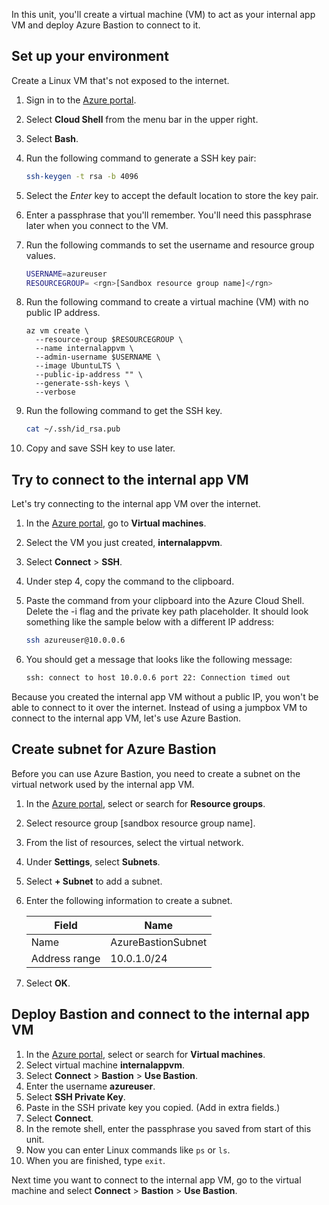 In this unit, you'll create a virtual machine (VM) to act as your internal app VM and deploy Azure Bastion to connect to it.
   
## Set up your environment

Create a Linux VM that's not exposed to the internet.

1. Sign in to the [Azure portal](https://portal.azure.com/learn.docs.microsoft.com?azure-portal=true).
1. Select **Cloud Shell** from the menu bar in the upper right.
1. Select **Bash**.
1. Run the following command to generate a SSH key pair:

   ```bash
   ssh-keygen -t rsa -b 4096
   ```

2. Select the *Enter* key to accept the default location to store the key pair.

3. Enter a passphrase that you'll remember. You'll need this passphrase later when you connect to the VM.
1. Run the following commands to set the username and resource group values.

    ```bash
    USERNAME=azureuser
    RESOURCEGROUP= <rgn>[Sandbox resource group name]</rgn>
    ```

1. Run the following command to create a virtual machine (VM) with no public IP address.

    ```azurecli
    az vm create \
      --resource-group $RESOURCEGROUP \
      --name internalappvm \
      --admin-username $USERNAME \
      --image UbuntuLTS \
      --public-ip-address "" \
      --generate-ssh-keys \
      --verbose
    ```

1. Run the following command to get the SSH key.

    ```bash
    cat ~/.ssh/id_rsa.pub
    ```

1. Copy and save SSH key to use later.

## Try to connect to the internal app VM

Let's try connecting to the internal app VM over the internet.

1. In the [Azure portal](https://portal.azure.com/learn.docs.microsoft.com?azure-portal=true), go to **Virtual machines**.
1. Select the VM you just created, **internalappvm**.
1. Select **Connect** > **SSH**.
1. Under step 4, copy the command to the clipboard.
1. Paste the command from your clipboard into the Azure Cloud Shell. Delete the -i flag and the private key path placeholder. It should look something like the sample below with a different IP address:

    ```bash
    ssh azureuser@10.0.0.6
    ```

1. You should get a message that looks like the following message:

    ```bash
    ssh: connect to host 10.0.0.6 port 22: Connection timed out
    ```

Because you created the internal app VM without a public IP, you won't be able to connect to it over the internet. Instead of using a jumpbox VM to connect to the internal app VM, let's use Azure Bastion. 

## Create subnet for Azure Bastion

Before you can use Azure Bastion, you need to create a subnet on the virtual network used by the internal app VM.

1. In the [Azure portal](https://portal.azure.com/learn.docs.microsoft.com?azure-portal=true), select or search for **Resource groups**.
1. Select resource group <rgn>[sandbox resource group name]</rgn>.
1. From the list of resources, select the virtual network.
1. Under **Settings**, select **Subnets**.
1. Select **+ Subnet** to add a subnet.
1. Enter the following information to create a subnet.

   |Field  |Name |
   |---------|---------|
   |Name    |  AzureBastionSubnet       |
   |Address range     |     10.0.1.0/24    |

1. Select **OK**.

## Deploy Bastion and connect to the internal app VM

1. In the [Azure portal](https://portal.azure.com/learn.docs.microsoft.com?azure-portal=true), select or search for **Virtual machines**.
1. Select virtual machine **internalappvm**.
1. Select **Connect** > **Bastion** > **Use Bastion**.
1. Enter the username **azureuser**.
1. Select **SSH Private Key**. 
1. Paste in the SSH private key you copied. (Add in extra fields.)
1. Select **Connect**.
1. In the remote shell, enter the passphrase you saved from start of this unit.
1. Now you can enter Linux commands like `ps` or `ls`.
1. When you are finished, type `exit`.

Next time you want to connect to the internal app VM, go to the virtual machine and select **Connect** > **Bastion** > **Use Bastion**.
